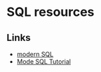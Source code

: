 # SQL resources

## Links
* [modern SQL](https://modern-sql.com)
* [Mode SQL Tutorial](https://mode.com/sql-tutorial)
